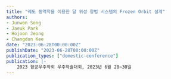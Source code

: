 ```yaml
---
title: "궤도 동역학을 이용한 달 위성 항법 시스템의 Frozen Orbit 설계"
authors:
- Junwon Song
- Jaeuk Park
- Hojoon Jeong
- Changdon Kee
date: "2023-06-28T00:00:00Z"
publishDate: "2023-06-28T00:00:00Z"
publication_types: ["domestic-conference"]
publication: |-
    2023 항공우주학회 우주학술대회, 2023년 6월 28~30일
---
```

